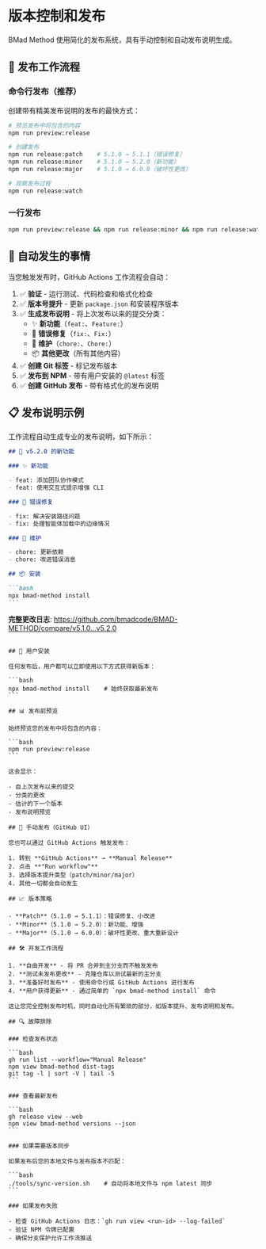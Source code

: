 # 版本控制和发布

BMad Method 使用简化的发布系统，具有手动控制和自动发布说明生成。

## 🚀 发布工作流程

### 命令行发布（推荐）

创建带有精美发布说明的发布的最快方式：

```bash
# 预览发布中将包含的内容
npm run preview:release

# 创建发布
npm run release:patch    # 5.1.0 → 5.1.1（错误修复）
npm run release:minor    # 5.1.0 → 5.2.0（新功能）
npm run release:major    # 5.1.0 → 6.0.0（破坏性更改）

# 观察发布过程
npm run release:watch
```

### 一行发布

```bash
npm run preview:release && npm run release:minor && npm run release:watch
```

## 📝 自动发生的事情

当您触发发布时，GitHub Actions 工作流程会自动：

1. ✅ **验证** - 运行测试、代码检查和格式化检查
2. ✅ **版本号提升** - 更新 `package.json` 和安装程序版本
3. ✅ **生成发布说明** - 将上次发布以来的提交分类：
   - ✨ **新功能**（`feat:`、`Feature:`）
   - 🐛 **错误修复**（`fix:`、`Fix:`）
   - 🔧 **维护**（`chore:`、`Chore:`）
   - 📦 **其他更改**（所有其他内容）
4. ✅ **创建 Git 标签** - 标记发布版本
5. ✅ **发布到 NPM** - 带有用户安装的 `@latest` 标签
6. ✅ **创建 GitHub 发布** - 带有格式化的发布说明

## 📋 发布说明示例

工作流程自动生成专业的发布说明，如下所示：

````markdown
## 🚀 v5.2.0 的新功能

### ✨ 新功能

- feat: 添加团队协作模式
- feat: 使用交互式提示增强 CLI

### 🐛 错误修复

- fix: 解决安装路径问题
- fix: 处理智能体加载中的边缘情况

### 🔧 维护

- chore: 更新依赖
- chore: 改进错误消息

## 📦 安装

```bash
npx bmad-method install
```
````

**完整更改日志**: https://github.com/bmadcode/BMAD-METHOD/compare/v5.1.0...v5.2.0

````

## 🎯 用户安装

任何发布后，用户都可以立即使用以下方式获得新版本：

```bash
npx bmad-method install    # 始终获取最新发布
```

## 📊 发布前预览

始终预览您的发布中将包含的内容：

```bash
npm run preview:release
```

这会显示：

- 自上次发布以来的提交
- 分类的更改
- 估计的下一个版本
- 发布说明预览

## 🔧 手动发布（GitHub UI）

您也可以通过 GitHub Actions 触发发布：

1. 转到 **GitHub Actions** → **Manual Release**
2. 点击 **"Run workflow"**
3. 选择版本提升类型（patch/minor/major）
4. 其他一切都会自动发生

## 📈 版本策略

- **Patch**（5.1.0 → 5.1.1）：错误修复、小改进
- **Minor**（5.1.0 → 5.2.0）：新功能、增强
- **Major**（5.1.0 → 6.0.0）：破坏性更改、重大重新设计

## 🛠️ 开发工作流程

1. **自由开发** - 将 PR 合并到主分支而不触发发布
2. **测试未发布更改** - 克隆仓库以测试最新的主分支
3. **准备好时发布** - 使用命令行或 GitHub Actions 进行发布
4. **用户获得更新** - 通过简单的 `npx bmad-method install` 命令

这让您完全控制发布时机，同时自动化所有繁琐的部分，如版本提升、发布说明和发布。

## 🔍 故障排除

### 检查发布状态

```bash
gh run list --workflow="Manual Release"
npm view bmad-method dist-tags
git tag -l | sort -V | tail -5
```

### 查看最新发布

```bash
gh release view --web
npm view bmad-method versions --json
```

### 如果需要版本同步

如果发布后您的本地文件与发布版本不匹配：

```bash
./tools/sync-version.sh    # 自动将本地文件与 npm latest 同步
```

### 如果发布失败

- 检查 GitHub Actions 日志：`gh run view <run-id> --log-failed`
- 验证 NPM 令牌已配置
- 确保分支保护允许工作流推送
````
